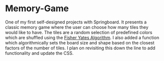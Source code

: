 # Memory-Game

One of my first self-designed projects with Springboard. It presents a classic memory game where the user can choose how many tiles they would like to have.
The tiles are a random selection of predefined colors which are shuffled using the [Fisher Yates Algorithm](https://en.wikipedia.org/wiki/Fisher%E2%80%93Yates_shuffle).
I also added a function which algorithmically sets the board size and shape based on the closest factors of the number of tiles.
I plan on revisiting this down the line to add functionality and update the CSS.
